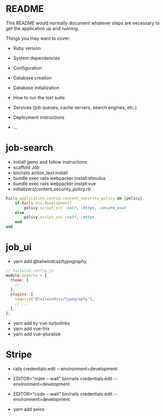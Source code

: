 # README

This README would normally document whatever steps are necessary to get the
application up and running.

Things you may want to cover:

- Ruby version

- System dependencies

- Configuration

- Database creation

- Database initialization

- How to run the test suite

- Services (job queues, cache servers, search engines, etc.)

- Deployment instructions

- ...

# job-search

- install gems and follow instructions
- scaffold Job
- bin/rails action_text:install
- bundle exec rails webpacker:install:stimulus
- bundle exec rails webpacker:install:vue
- initializers/content_security_policy.rb

```ruby
Rails.application.config.content_security_policy do |policy|
    if Rails.env.development?
        policy.script_src :self, :https, :unsafe_eval
    else
        policy.script_src :self, :https
    end
end
```

# job_ui

- yarn add @tailwindcss/typography

```js
// tailwind.config.js
module.exports = {
  theme: {
    // ...
  },
  plugins: [
    require("@tailwindcss/typography"),
    // ...
  ],
};
```

- yarn add ky vue-turbolinks
- yarn add vue-trix
- yarn add vue-pluralize

# Stripe

- rails credentials:edit --environment=development
<!-- new -->
- EDITOR="mate --wait" bin/rails credentials:edit --environment=development
<!-- code -->
- EDITOR="code --wait" bin/rails credentials:edit --environment=development

- yarn add axios
